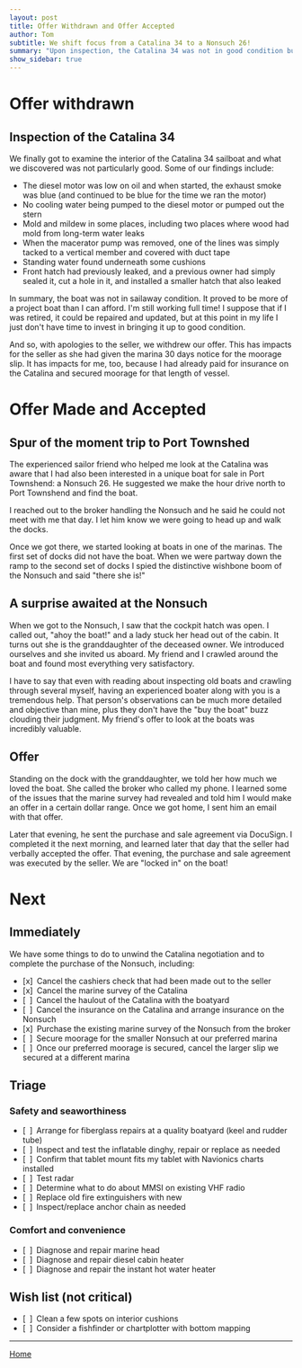 ```yaml
---
layout: post
title: Offer Withdrawn and Offer Accepted
author: Tom
subtitle: We shift focus from a Catalina 34 to a Nonsuch 26!
summary: "Upon inspection, the Catalina 34 was not in good condition but an alternative boat (a Nonsuch 26) was in very good shape!"
show_sidebar: true
---
```


# Offer withdrawn

## Inspection of the Catalina 34

We finally got to examine the interior of the Catalina 34 sailboat and what we discovered was not particularly good. Some of our findings include:
- The diesel motor was low on oil and when started, the exhaust smoke was blue (and continued to be blue for the time we ran the motor)
- No cooling water being pumped to the diesel motor or pumped out the stern
- Mold and mildew in some places, including two places where wood had mold from long-term water leaks
- When the macerator pump was removed, one of the lines was simply tacked to a vertical member and covered with duct tape
- Standing water found underneath some cushions
- Front hatch had previously leaked, and a previous owner had simply sealed it, cut a hole in it, and installed a smaller hatch that also leaked

In summary, the boat was not in sailaway condition. It proved to be more of a project boat than I can afford. I'm still working full time! I suppose that if I was retired, it could be repaired and updated, but at this point in my life I just don't have time to invest in bringing it up to good condition.

And so, with apologies to the seller, we withdrew our offer. This has impacts for the seller as she had given the marina 30 days notice for the moorage slip. It has impacts for me, too, because I had already paid for insurance on the Catalina and secured moorage for that length of vessel.

# Offer Made and Accepted

## Spur of the moment trip to Port Townshed

The experienced sailor friend who helped me look at the Catalina was aware that I had also been interested in a unique boat for sale in Port Townshend: a Nonsuch 26. He suggested we make the hour drive north to Port Townshend and find the boat.

I reached out to the broker handling the Nonsuch and he said he could not meet with me that day. I let him know we were going to head up and walk the docks.

Once we got there, we started looking at boats in one of the marinas. The first set of docks did not have the boat. When we were partway down the ramp to the second set of docks I spied the distinctive wishbone boom of the Nonsuch and said "there she is!"

## A surprise awaited at the Nonsuch

When we got to the Nonsuch, I saw that the cockpit hatch was open. I called out, "ahoy the boat!" and a lady stuck her head out of the cabin. It turns out she is the granddaughter of the deceased owner. We introduced ourselves and she invited us aboard. My friend and I crawled around the boat and found most everything very satisfactory.

I have to say that even with reading about inspecting old boats and crawling through several myself, having an experienced boater along with you is a tremendous help. That person's observations can be much more detailed and objective than mine, plus they don't have the "buy the boat" buzz clouding their judgment. My friend's offer to look at the boats was incredibly valuable.

## Offer

Standing on the dock with the granddaughter, we told her how much we loved the boat. She called the broker who called my phone. I learned some of the issues that the marine survey had revealed and told him I would make an offer in a certain dollar range. Once we got home, I sent him an email with that offer.

Later that evening, he sent the purchase and sale agreement via DocuSign. I completed it the next morning, and learned later that day that the seller had verbally accepted the offer. That evening, the purchase and sale agreement was executed by the seller. We are "locked in" on the boat!

# Next

## Immediately

We have some things to do to unwind the Catalina negotiation and to complete the purchase of the Nonsuch, including:
- [x]&ensp;Cancel the cashiers check that had been made out to the seller
- [x]&ensp;Cancel the marine survey of the Catalina
- [&ensp;]&ensp;Cancel the haulout of the Catalina with the boatyard
- [&ensp;]&ensp;Cancel the insurance on the Catalina and arrange insurance on the Nonsuch
- [x]&ensp;Purchase the existing marine survey of the Nonsuch from the broker
- [&ensp;]&ensp;Secure moorage for the smaller Nonsuch at our preferred marina
- [&ensp;]&ensp;Once our preferred moorage is secured, cancel the larger slip we secured at a different marina

## Triage

### Safety and seaworthiness
- [&ensp;]&ensp;Arrange for fiberglass repairs at a quality boatyard (keel and rudder tube)
- [&ensp;]&ensp;Inspect and test the inflatable dinghy, repair or replace as needed
- [&ensp;]&ensp;Confirm that tablet mount fits my tablet with Navionics charts installed
- [&ensp;]&ensp;Test radar
- [&ensp;]&ensp;Determine what to do about MMSI on existing VHF radio
- [&ensp;]&ensp;Replace old fire extinguishers with new
- [&ensp;]&ensp;Inspect/replace anchor chain as needed

### Comfort and convenience
- [&ensp;]&ensp;Diagnose and repair marine head
- [&ensp;]&ensp;Diagnose and repair diesel cabin heater
- [&ensp;]&ensp;Diagnose and repair the instant hot water heater

## Wish list (not critical)
- [&ensp;]&ensp;Clean a few spots on interior cushions
- [&ensp;]&ensp;Consider a fishfinder or chartplotter with bottom mapping

___

[Home](https://tomsalzer.github.io/Sailing/)
